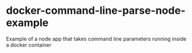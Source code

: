# docker-command-line-parse-node-example
Example of a node app that takes command line parameters running inside a docker container
